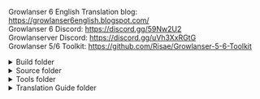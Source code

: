 Growlanser 6 English Translation blog: https://growlanser6english.blogspot.com/ <br />
Growlanser 6 Discord: https://discord.gg/59Nw2U2 <br />
Growlanserver Discord: https://discord.gg/uVh3XxRGtG <br />
Growlanser 5/6 Toolkit: https://github.com/Risae/Growlanser-5-6-Toolkit

<details> <summary>Build folder</summary> <br />

Batch that can compile all the translated repository files into the games .DATs and ELF. 
In order to use the batch a folder named `04-Original files`, which hosts the original GL6s .DAT files, needs to exist.
The following is a list of files that need to be imported into the .DATs:

`GL_FACE.DAT`

- `00000144.FACE` TIM2 title cards for Warslee, Rio Rey, PMB HQ
	- `00000000.tm2`
- `00000145.FACE` TIM2 title cards for Totuwa. Juwaina, Felmentia
- `00000146.FACE` TIM2 title cards for Zaramba, Zerdok, Geilenach
- `00000147.FACE` TIM2 title cards for Jaergen, XXX, Pothrad Village
- `00000148.FACE` TIM2 title cards for Transgate Center, XXX, XXX
- `00000149.FACE` TIM2 title cards for Makinus, Dastis, Dragonpit Tower
	- `00000000.tm2`
- `00000150.FACE` TIM2 title cards for Schizarz, Leystan, Jian Mountain. El Hingis, Hingistan
- `00000151.FACE` TIM2 title cards for Jian Mountain, Fomeros, Royferon
- `00000152.FACE` TIM2 title cards for XXX, Transgate Center, XXX

`GL6_FILE.DAT`

- `00000046.fnt` Latin Alphabet and Katakana IMPORTANT
- `00000566.mss` Spell casting screen text box coord
- `00000569.mss` Yurii Main Menu text box coord
- `00000573.mss` Buying and Selling text box coord
- `00000594.mss` Equipment change screen
- `00000596.mss` Winning screen P to KP modification
- `00000602.tm2` GL6 Icons
- `00000604.tm2` Character Menu
- `00000606.tm2` Mission complete screen
- `00000608.tm2` Prologue stats screen
- `00000611.tm2` Yurii Main Menu
- `00000612.tm2` Friend rating screen
- `00000647.tm2` Gem creating screen
- `00000803.dat` Additional Plate info text
- `00000806.dat` Yurii Attributes

`GL6_MOV.DAT`

- ?

`GL6_SCEN.DAT`

- Translated SCEN files
- `00000001.SCEN.asm` Modified debug save room 
- `00000043.SCEN.asm` Modified text boxes with voice lines 

`SLPM_667.16`

- `SLPM_667.16_translation.asm` Translation and other fixes for the ELF
- `SLPM_667.16_VWF.asm` VWF for the game

</details>

<details> <summary>Source folder</summary>

- `GL6_CHAR.DAT` contains character models
- `GL6_FACE.DAT` contains image files
- `GL6_FILE.DAT` contains image and various game files
- `GL6_MAP.DAT` contains the map data
- `GL6_MOV.DAT` contains the game cutscenes
- `GL6_SCEN.DAT` contains the script files for Growlanser 6.
- `SLPM_667.16` contains information on changes to the ELF of the game.

Naming convention for `GL6_SCEN.DAT` script files:

- `[ONGOING]` This file still needs to be fully translated
- `[TRANSLATED]` This file has been translated and needs to be edited
- `[EDITED]` This file has been translated and edited and needs to be proofread
- `[PROOFREAD]` This file has been translated, edited and proofread

</details>

<details> <summary>Tools folder</summary>

Contains various tools and scripts used in the Growlanser 6 translation.

</details>

<details> <summary>Translation Guide folder</summary>

Contains Translation Guides and Manuals/Game Guides used in the Growlanser 6 translation.

</details>